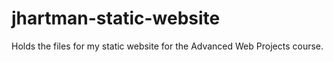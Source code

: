 # jhartman-static-website
Holds the files for my static website for the Advanced Web Projects course.
